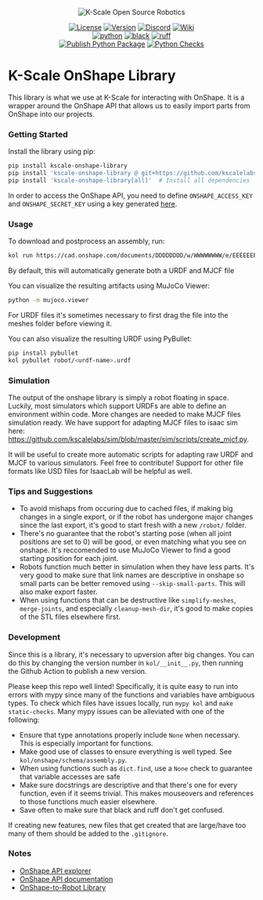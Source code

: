 <p align="center">
  <picture>
    <img alt="K-Scale Open Source Robotics" src="https://media.kscale.dev/kscale-open-source-header.png" style="max-width: 100%;">
  </picture>
</p>

<div align="center">

[![License](https://img.shields.io/badge/license-MIT-green)](https://github.com/kscalelabs/onshape/blob/main/LICENSE)
[![Version](https://img.shields.io/pypi/v/kscale-onshape-library)](https://pypi.org/project/kscale-onshape-library/)
[![Discord](https://img.shields.io/discord/1224056091017478166)](https://discord.gg/k5mSvCkYQh)
[![Wiki](https://img.shields.io/badge/wiki-humanoids-black)](https://humanoids.wiki)
<br />
[![python](https://img.shields.io/badge/-Python_3.11-blue?logo=python&logoColor=white)](https://github.com/pre-commit/pre-commit)
[![black](https://img.shields.io/badge/Code%20Style-Black-black.svg?labelColor=gray)](https://black.readthedocs.io/en/stable/)
[![ruff](https://img.shields.io/badge/Linter-Ruff-red.svg?labelColor=gray)](https://github.com/charliermarsh/ruff)
<br />
[![Publish Python Package](https://github.com/kscalelabs/onshape/actions/workflows/publish.yml/badge.svg)](https://github.com/kscalelabs/onshape/actions/workflows/publish.yml)
[![Python Checks](https://github.com/kscalelabs/onshape/actions/workflows/test.yml/badge.svg)](https://github.com/kscalelabs/onshape/actions/workflows/test.yml)

</div>

# K-Scale OnShape Library

This library is what we use at K-Scale for interacting with OnShape. It is a wrapper around the OnShape API that allows us to easily import parts from OnShape into our projects.

### Getting Started

Install the library using pip:

```bash
pip install kscale-onshape-library
pip install 'kscale-onshape-library @ git+https://github.com/kscalelabs/onshape.git@master'  # Install from Github
pip install 'kscale-onshape-library[all]'  # Install all dependencies
```

In order to access the OnShape API, you need to define `ONSHAPE_ACCESS_KEY` and `ONSHAPE_SECRET_KEY` using a key generated [here](https://dev-portal.onshape.com/keys).

### Usage

To download and postprocess an assembly, run:

```bash
kol run https://cad.onshape.com/documents/DDDDDDDD/w/WWWWWWWW/e/EEEEEEEE
```

By default, this will automatically generate both a URDF and MJCF file

You can visualize the resulting artifacts using MuJoCo Viewer:

```bash
python -m mujoco.viewer
```

For URDF files it's sometimes necessary to first drag the file into the meshes folder before viewing it. 

You can also visualize the resulting URDF using PyBullet:

```bash
pip install pybullet
kol pybullet robot/<urdf-name>.urdf
```

### Simulation

The output of the onshape library is simply a robot floating in space. Luckily, most simulators which support URDFs are able to define an environment within code. More changes are needed to make MJCF files simulation ready. We have support for adapting MJCF files to isaac sim here: https://github.com/kscalelabs/sim/blob/master/sim/scripts/create_mjcf.py.

It will be useful to create more automatic scripts for adapting raw URDF and MJCF to various simulators. Feel free to contribute! Support for other file formats like USD files for IsaacLab will be helpful as well.

### Tips and Suggestions

- To avoid mishaps from occuring due to cached files, if making big changes in a single export, or if the robot has undergone major changes since the last export, it's good to start fresh with a new `/robot/` folder. 
- There's no guarantee that the robot's starting pose (when all joint positions are set to 0) will be good, or even matching what you see on onshape. It's reccomended to use MuJoCo Viewer to find a good starting position for each joint.
- Robots function much better in simulation when they have less parts. It's very good to make sure that link names are descriptive in onshape so small parts can be better removed using `--skip-small-parts`. This will also make export faster.
- When using functions that can be destructive like `simplify-meshes`, `merge-joints`, and especially `cleanup-mesh-dir`, it's good to make copies of the STL files elsewhere first.

### Development

Since this is a library, it's necessary to upversion after big changes. You can do this by changing the version number in `kol/__init__.py`, then running the Github Action to publish a new version. 

Please keep this repo well linted! Specifically, it is quite easy to run into errors with mypy since many of the functions and variables have ambiguous types. To check which files have issues locally, run `mypy kol` and `make static-checks`. Many mypy issues can be alleviated with one of the following:

- Ensure that type annotations properly include `None` when necessary. This is especially important for functions.
- Make good use of classes to ensure everything is well typed. See `kol/onshape/schema/assembly.py`. 
- When using functions such as `dict.find`, use a `None` check to guarantee that variable accesses are safe
- Make sure docstrings are descriptive and that there's one for every function, even if it seems trivial. This makes mouseovers and references to those functions much easier elsewhere. 
- Save often to make sure that black and ruff don't get confused. 

If creating new features, new files that get created that are large/have too many of them should  be added to the `.gitignore`. 

### Notes

- [OnShape API explorer](https://cad.onshape.com/glassworks/explorer/#/Assembly/getFeatures)
- [OnShape API documentation](https://onshape-public.github.io/docs/api-intro/)
- [OnShape-to-Robot Library](https://github.com/Rhoban/onshape-to-robot)
